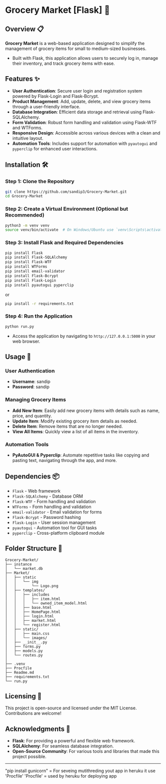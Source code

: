 # Grocery Market [Flask] 🛒

## Overview 📋
**Grocery Market** is a web-based application designed to simplify the management of grocery items for small to medium-sized businesses. 
- Built with Flask, this application allows users to securely log in, manage their inventory, and track grocery items with ease.

## Features ✨
- **User Authentication**: Secure user login and registration system powered by Flask-Login and Flask-Bcrypt.
- **Product Management**: Add, update, delete, and view grocery items through a user-friendly interface.
- **Database Integration**: Efficient data storage and retrieval using Flask-SQLAlchemy.
- **Form Validation**: Robust form handling and validation using Flask-WTF and WTForms.
- **Responsive Design**: Accessible across various devices with a clean and intuitive layout.
- **Automation Tools**: Includes support for automation with `pyautogui` and `pyperclip` for enhanced user interactions.

## Installation 🛠️

### Step 1: Clone the Repository
```bash
git clone https://github.com/sandip3/Grocery-Market.git
cd Grocery-Market
```

### Step 2: Create a Virtual Environment (Optional but Recommended)
```bash
python3 -m venv venv
source venv/bin/activate  # On Windows/Ubuntu use `venv\Scripts\activate`
```


### Step 3: Install Flask and Required Dependencies

```bash
pip install Flask
pip install Flask-SQLAlchemy
pip install Flask-WTF
pip install WTForms
pip install email-validator
pip install Flask-Bcrypt
pip install Flask-Login
pip install pyautogui pyperclip
```
or 

```bash
pip install -r requirements.txt
```

### Step 4: Run the Application
```bash
python run.py
```
- Access the application by navigating to `http://127.0.0.1:5000` in your web browser.

## Usage 🚀

### User Authentication
- **Username**: sandip
- **Password**: sandip

### Managing Grocery Items
- **Add New Item**: Easily add new grocery items with details such as name, price, and quantity.
- **Update Item**: Modify existing grocery item details as needed.
- **Delete Item**: Remove items that are no longer needed.
- **View All Items**: Quickly view a list of all items in the inventory.

### Automation Tools
- **PyAutoGUI & Pyperclip**: Automate repetitive tasks like copying and pasting text, navigating through the app, and more.

## Dependencies 📦
- `Flask` - Web framework
- `Flask-SQLAlchemy` - Database ORM
- `Flask-WTF` - Form handling and validation
- `WTForms` - Form handling and validation
- `email-validator` - Email validation for forms
- `Flask-Bcrypt` - Password hashing
- `Flask-Login` - User session management
- `pyautogui` - Automation tool for GUI tasks
- `pyperclip` - Cross-platform clipboard module

## Folder Structure 📂
```plaintext
Grocery-Market/
├── instance
│   └── market.db
├── Market/
│   ├── static
│   │   └── img
│   │       └── Logo.png
│   ├── templates/
│   │   ├── includes
│   │   │   ├── item.html
│   │   │   └── owned_item_model.html
│   │   ├── base.html
│   │   ├── HomePage.html
│   │   ├── login.html
│   │   ├── market.html
│   │   └── register.html
│   ├── static/
│   │   ├── main.css
│   │   └── images/
│   ├── __init__.py
│   ├── forms.py
│   ├── models.py
│   └── routes.py
│
├── .venv
├── Procfile
├── Readme.md
├── requirements.txt
└── run.py
```

## Licensing 📜
This project is open-source and licensed under the MIT License. Contributions are welcome!

## Acknowledgments 🙏
- **Flask**: For providing a powerful and flexible web framework.
- **SQLAlchemy**: For seamless database integration.
- **Open-Source Community**: For various tools and libraries that made this project possible.

---


"pip install gunicorn" = For seveing mutithreding yout app in heruku it use 'Procfile'
'Procfile' = used by heruku for deploying app

